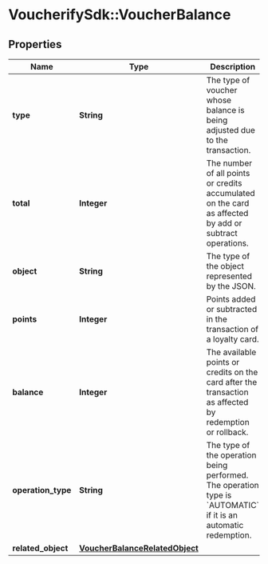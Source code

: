 # VoucherifySdk::VoucherBalance

## Properties

| Name | Type | Description | Notes |
| ---- | ---- | ----------- | ----- |
| **type** | **String** | The type of voucher whose balance is being adjusted due to the transaction. | [optional] |
| **total** | **Integer** | The number of all points or credits accumulated on the card as affected by add or subtract operations. | [optional] |
| **object** | **String** | The type of the object represented by the JSON. | [optional][default to &#39;balance&#39;] |
| **points** | **Integer** | Points added or subtracted in the transaction of a loyalty card. | [optional] |
| **balance** | **Integer** | The available points or credits on the card after the transaction as affected by redemption or rollback. | [optional] |
| **operation_type** | **String** | The type of the operation being performed. The operation type is &#x60;AUTOMATIC&#x60; if it is an automatic redemption. | [optional] |
| **related_object** | [**VoucherBalanceRelatedObject**](VoucherBalanceRelatedObject.md) |  | [optional] |

